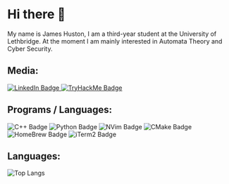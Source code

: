 # Hi there 👋
My name is James Huston, I am a third-year student at the University of Lethbridge. At the moment I am mainly interested in Automata Theory and Cyber Security.

## Media:
<div id="media-badges">
  <a href="www.linkedin.com/in/james-aph">
    <img src="https://img.shields.io/badge/LinkedIn-blue?style=for-the-badge&logo=linkedin&logoColor=white" alt="LinkedIn Badge"/>
  </a>
  <a href="https://tryhackme.com/p/James.APH">
    <img src="https://img.shields.io/badge/-TryHackMe-%23212C42?style=for-the-badge&logo=tryhackme&logoColor=white" alt="TryHackMe Badge"/>
  </a>
</div>

## Programs / Languages:
<div id="software-badges">
  <img src="https://img.shields.io/badge/C%2B%2B-00599C?style=for-the-badge&logo=c%2B%2B&logoColor=white" alt="C++ Badge"/>
  <img src="https://img.shields.io/badge/Python-FFD43B?style=for-the-badge&logo=python&logoColor=blue" alt="Python Badge"/>
  <img src="https://img.shields.io/badge/NeoVim-%2357A143.svg?&style=for-the-badge&logo=neovim&logoColor=white" alt="NVim Badge"/>
  <img src="https://img.shields.io/badge/CMake-064F8C?style=for-the-badge&logo=cmake&logoColor=white" alt="CMake Badge"/>
  <img src="https://img.shields.io/badge/homebrew-FBB040?style=for-the-badge&logo=homebrew&logoColor=white" alt="HomeBrew Badge"/>
  <img src="https://img.shields.io/badge/iTerm2-000000?style=for-the-badge&logo=iterm2&logoColor=white" alt="iTerm2 Badge"/>
</div>


## Languages:
![Top Langs](https://github-readme-stats.vercel.app/api/top-langs/?username=James-APH&layout=compact&theme=vision-friendly-dark)




<!--
**James-APH/James-APH** is a ✨ _special_ ✨ repository because its `README.md` (this file) appears on your GitHub profile.

Here are some ideas to get you started:

- 🔭 I’m currently working on ...
- 🌱 I’m currently learning ...
- 👯 I’m looking to collaborate on ...
- 🤔 I’m looking for help with ...
- 💬 Ask me about ...
- 📫 How to reach me: ...
- 😄 Pronouns: ...
- ⚡ Fun fact: ...
-->
